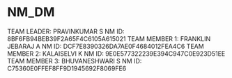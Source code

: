 # NM_DM
TEAM LEADER: PRAVINKUMAR S 
NM ID: 8BF6FB94BEB39F2A65F4C6105A615021
TEAM MEMBER 1: FRANKLIN JEBARAJ A
NM ID: DCF7E8390326DA7AE0F4684012FEA4C6
TEAM MEMBER 2: KALAISELVI K
NM ID: 9E0E577322239E394C947C0E923D51EE
TEAM MEMBER 3: BHUVANESHWARI S
NM ID: C75360E0FFEF8FF9D1945692F8069FE6

